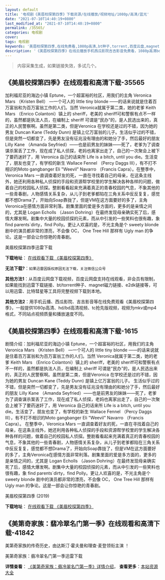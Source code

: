 ```yaml
---
layout: default
title: '电视剧《美眉校探第四季》下载资源/在线播放/视频地址/1080p/高清/蓝光'
date: "2021-07-10T14:40:19+0800"
last_modified_at: "2021-07-10T14:40:19+0800"
permalink: /35565/
categories: 电视剧
cover:
tags: 电视剧
keywords: '美眉校探第四季,在线免费看,1080p高清,bt种子,torrent,百度云盘,magnet,磁力链,迅雷下载资源'
description: '《美眉校探第四季》在线云播放手机西瓜影院吉吉影音免费看，1080p高清bd/hd未删减完整版和tc抢先枪版，mkv/mp4格式，附带bt/torrent种子、magnet/磁力链、百度云盘、网盘资源迅雷下载链接'
---
```


>内容采集生成，如果链接失效，多试几个。


## 《美眉校探第四季》在线观看和高清下载-35565

加利福尼亚的海边小镇 Eptune，一个超富裕的社区，用我们的主角 Veronica Mars （Kristen Bell） —一个可人的 little tiny blonde ——的话来说就是住着百万富翁和为百万富翁工作的人们。当然 Veronica就属于第二类，她的老爹 Keith Mars （Enrico Colantoni）镇上的 sheriff，老美的 sheriff可和警察有点不一样的，虽然都是执法人员，在编制上 sheriff 可谓是“民办”的，是人民选出来的，真正的人民警察啊。虽然是第二类，但是Veronica 在学校还是过的不错，因为她的男友 Duncan Kane (Teddy Dunn) 是镇上亿万富翁的儿子。生活似乎过的不错，但是突然一切都变了，先是男友没有征兆没有理由的和她分了手，然后最好的朋友 Lilly Kane （Amanda Seyfried）——也是前男友的妹妹——死了，老爹为了调查谋杀案丢了工作，现在成了私人侦探，老妈也离家出走了，自己的一次聚会上被下了要药迷奸了，用 Veronica 自己的话来所 Life is a bitch, until you die。生活变了，朋友也变了，有学校的新生 Wallace Fennel （Percy Daggs III），有不打不相识的Moto gangbanger Eli "Weevil" Navarro （Francis Capra）。在整季中，Veronica Mars 一直调查着好友的死，一直在寻找着自己的母亲，在这条主线外，她还利用各种私人侦探的手段和资源帮学校里的学生解决各种各样的问题，做着自己的校园私人侦探。整剧看看起来充满着真正的青春校园的气息，不象其他的一些青春剧，人物感情关系复杂，从儿子到老爹都陷在三角关系中反反复复，感觉都不想Drama了，开始向Soap靠拢了，但是VM在这方面要好的多了，主角Veronica在感情方面非常利落。剧集里面的爱是多方面的，更多的是亲情之间的，尤其是 Logan Echolls （Jason Dohring）在最终发现母亲确实死了后，感情大爆发啊。剧集中大量的校园侦探的元素，而从中引发的一些笑料也很有趣，象 find parents`dirty，find Polly。更让人欢喜的是，不光主角是个 sweety blonde 剧中的演员都非常的漂亮，不会像 OC， One Tree Hill 那样有 Ugly man 的争论。这是一部会让你惊艳的青春剧。


美眉校探第四季迅雷下载

**下载地址**： [在线观看下载 《美眉校探第四季》](https://www.993dy.com//vod-detail-id-35986.html) 


**无法下载?**：`如果迅雷因版权原因无法下载，关注微信公众号 `

**其他方法1**：从百度云网盘下载视频，百度云网盘支持在线观看，非会员有限制，如果能找到迅雷下载链接、bt/torrent种子、magnet磁力链接、e2dk链接等，可以用迅雷、比特彗星等工具将完整视频下载到本地。

**其他方法2**：用手机云播、西瓜影院、吉吉影音等在线免费观看《美眉校探第四季》，一般提供1080p高清、hd/bd高清视频、tc抢先版视频，视频为mkv或mp4格式，不同站点视频质量和播放速度不同。


## 《美眉校探第四季》在线观看和高清下载-1615

剧情介绍：加利福尼亚的海边小镇 Eptune，一个超富裕的社区，用我们的主角 Veronica Mars （Kristen Bell） —一个可人的 little tiny blonde ——的话来说就是住着百万富翁和为百万富翁工作的人们。当然 Veronica就属于第二类，她的老爹 Keith Mars （Enrico Colantoni）镇上的 sheriff，老美的 sheriff可和警察有点不一样的，虽然都是执法人员，在编制上 sheriff 可谓是“民办”的，是人民选出来的，真正的人民警察啊。虽然是第二类，但是Veronica 在学校还是过的不错，因为她的男友 Duncan Kane (Teddy Dunn) 是镇上亿万富翁的儿子。 生活似乎过的不错，但是突然一切都变了，先是男友没有征兆没有理由的和她分了手，然后最好的朋友 Lilly Kane （Amanda Seyfried）——也是前男友的妹妹——死了，老爹为了调查谋杀案丢了工作，现在成了私人侦探，老妈也离家出走了，自己的一次聚会上被下了要药迷奸了，用 Veronica 自己的话来所 Life is a bitch, until you die。生活变了，朋友也变了，有学校的新生 Wallace Fennel （Percy Daggs III），有不打不相识的Moto gangbanger Eli "Weevil" Navarro （Francis Capra）。 在整季中，Veronica Mars 一直调查着好友的死，一直在寻找着自己的母亲，在这条主线外，她还利用各种私人侦探的手段和资源帮学校里的学生解决各种各样的问题，做着自己的校园私人侦探。整剧看看起来充满着真正的青春校园的气息，不象其他的一些青春剧，人物感情关系复杂，从儿子到老爹都陷在三角关系中反反复复，感觉都不想Drama了，开始向Soap靠拢了，但是VM在这方面要好的多了，主角Veronica在感情方面非常利落。剧集里面的爱是多方面的，更多的是亲情之间的，尤其是 Logan Echolls （Jason Dohring）在最终发现母亲确实死了后，感情大爆发啊。剧集中大量的校园侦探的元素，而从中引发的一些笑料也很有趣，象 find parents`dirty，find Polly。更让人欢喜的是，不光主角是个 sweety blonde 剧中的演员都非常的漂亮，不会像 OC， One Tree Hill 那样有 Ugly man 的争论。这是一部会让你惊艳的青春剧。


美眉校探第四季 (2019)

**下载地址**： [在线观看下载 《美眉校探第四季》](https://www.btbtdy.me/btdy/dy16767.html) 


## 《美第奇家族：翡冷翠名门第一季》在线观看和高清下载-41842

美第奇家族的传奇历史，由达斯汀·霍夫曼和理查·麦登领衔主演 ！


美第奇家族：翡冷翠名门第一季迅雷下载

**详情查看**： [《美第奇家族：翡冷翠名门第一季》详情介绍](/movie/41842/)， **查看更多**：[本站资源大全](/movie/t/all/)


